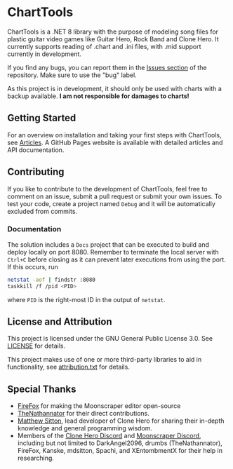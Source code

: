 # ChartTools
ChartTools is a .NET 8 library with the purpose of modeling song files for plastic guitar video games like Guitar Hero, Rock Band and Clone Hero. It currently supports reading of .chart and .ini files, with .mid support currently in development.

If you find any bugs, you can report them in the [Issues section](https://github.com/TheBoxyBear/ChartTools/issues) of the repository. Make sure to use the "bug" label.

As this project is in development, it should only be used with charts with a backup available. **I am not responsible for damages to charts!**

## Getting Started
For an overview on installation and taking your first steps with ChartTools, see [Articles](articles/getting-started.md). A GitHub Pages website is available with detailed articles and API documentation.

## Contributing
If you like to contribute to the development of ChartTools, feel free to comment on an issue, submit a pull request or submit your own issues. To test your code, create a project named `Debug` and it will be automatically excluded from commits.

### Documentation
The solution includes a `Docs` project that can be executed to build and deploy locally on port 8080. Remember to terminate the local server with `Ctrl+C` before closing as it can prevent later executions from using the port. If this occurs, run

```bash
netstat -aof | findstr :8080
taskkill /f /pid <PID>
```

where `PID` is the right-most ID in the output of `netstat`.

## License and Attribution
This project is licensed under the GNU General Public License 3.0. See [LICENSE](https://github.com/TheBoxyBear/charttools/blob/stable/LICENSE) for details.

This project makes use of one or more third-party libraries to aid in functionality, see [attribution.txt](https://github.com/TheBoxyBear/charttools/blob/stable/attribution.txt) for details.

## Special Thanks
- [FireFox](https://github.com/FireFox2000000) for making the Moonscraper editor open-source
- [TheNathannator](https://github.com/TheNathannator) for their direct contributions.
- [Matthew Sitton](https://github.com/mdsitton), lead developer of Clone Hero for sharing their in-depth knowledge and general programming wisdom.
- Members of the [Clone Hero Discord](https://discord.gg/clonehero) and [Moonscraper Discord](https://discord.gg/wdnD83APhE), including but not limited to DarkAngel2096, drumbs (TheNathannator), FireFox, Kanske, mdsitton, Spachi, and XEntombmentX for their help in researching.
